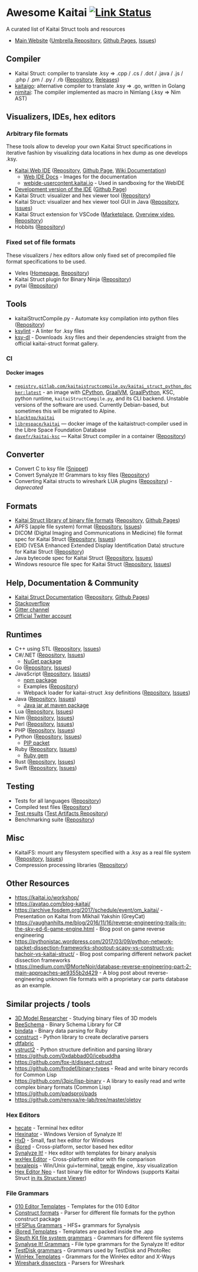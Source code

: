 # Awesome Kaitai [![Link Status](https://api.travis-ci.com/kaitai-io/awesome-kaitai.svg?branch=master)](https://app.travis-ci.com/github/kaitai-io/awesome-kaitai)

A curated list of Kaitai Struct tools and resources

- [Main Website](https://kaitai.io/) ([Umbrella Repository](https://github.com/kaitai-io/kaitai_struct), [Github Pages](https://github.com/kaitai-io/kaitai-io.github.io), [Issues](https://github.com/kaitai-io/kaitai_struct/issues))

## Compiler

- Kaitai Struct: compiler to translate .ksy => .cpp / .cs / .dot / .java / .js / .php / .pm / .py / .rb ([Repository](https://github.com/kaitai-io/kaitai_struct_compiler), [Releases](https://github.com/kaitai-io/kaitai_struct_compiler/releases))
- [kaitaigo](https://github.com/cugu/kaitaigo): alternative compiler to translate .ksy => .go, written in Golang
- [nimitai](https://github.com/sealmove/nimitai): The compiler implemented as macro in Nimlang (.ksy => Nim AST)

## Visualizers, IDEs, hex editors

### Arbitrary file formats

These tools allow to develop your own Kaitai Struct specifications in
iterative fashion by visualizing data locations in hex dump as one
develops .ksy.

- [Kaitai Web IDE](https://ide.kaitai.io/) ([Repository](https://github.com/kaitai-io/kaitai_struct_webide), [Github Page](https://github.com/kaitai-io/ide-kaitai-io.github.io), [Wiki Documentation](https://github.com/kaitai-io/kaitai_struct_webide/wiki/Features))
  - [Web IDE Docs](https://github.com/kaitai-io/kaitai_struct_webide_docs) - Images for the documentation
  - [webide-usercontent.kaitai.io](https://github.com/kaitai-io/webide-usercontent.kaitai.io) - Used in sandboxing for the WebIDE
- [Development version of the IDE](https://ide.kaitai.io/devel/) ([Github Page](https://github.com/kaitai-io/ide-devel-kaitai-io.github.io))
- Kaitai Struct: visualizer and hex viewer tool ([Repository](https://github.com/kaitai-io/kaitai_struct_visualizer))
- Kaitai Struct: visualizer and hex viewer tool GUI in Java ([Repository](https://github.com/kaitai-io/kaitai_struct_gui), [Issues](https://github.com/kaitai-io/kaitai_struct_gui/issues))
- Kaitai Struct extension for VSCode ([Marketplace](https://marketplace.visualstudio.com/items?itemName=fudgepops.kaitai-struct-vscode), [Overview video](https://www.youtube.com/watch?v=4c7UuZ33JYE), [Repository](https://github.com/fudgepop01/fudgedit))
- Hobbits ([Repository](https://github.com/Mahlet-Inc/hobbits))

### Fixed set of file formats

These visualizers / hex editors allow only fixed set of precompiled file
format specifications to be used.

- Veles ([Homepage](https://codisec.com/veles/), [Repository](https://github.com/codilime/veles))
- Kaitai Struct plugin for Binary Ninja ([Repository](https://github.com/Vector35/kaitai))
- pytai ([Repository](https://github.com/Dvd848/pytai))

## Tools

- kaitaiStructCompile.py - Automate ksy compilation into python files ([Repository](https://gitlab.com/kaitaiStructCompile.py/kaitaiStructCompile.py))
- [ksylint](https://github.com/kaitai-io/ksylint) - A linter for .ksy files
- [ksy-dl](https://github.com/tins2831/ksy-dl) - Downloads .ksy files and their dependencies straight from the official kaitai-struct format gallery.

### CI

#### Docker images

- [`registry.gitlab.com/kaitaistructcompile.py/kaitai_struct_python_docker:latest`](https://gitlab.com/kaitaiStructCompile.py/kaitai_struct_python_docker) - an image with [CPython](https://www.python.org/downloads/), [GraalVM](https://github.com/oracle/graal/releases), [GraalPython](https://github.com/oracle/graalpython), KSC, python runtime, `kaitaiStructCompile.py`, and its CLI backend. Unstable versions of the software are used. Currently Debian-based, but sometimes this will be migrated to Alpine.
- [`blacktop/kaitai`](https://hub.docker.com/r/blacktop/kaitai/)
- [`librespace/kaitai`](https://hub.docker.com/r/librespace/kaitai) — docker image of the kaitaistruct-compiler used in the Libre Space Foundation Database
- [`davefr/kaitai-ksc`](https://hub.docker.com/r/davefr/kaitai-ksc) — Kaitai Struct compiler in a container ([Repository](https://github.com/anonymousatc/kaitai-ksc))

## Converter

- Convert C to ksy file ([Snippet](https://gist.github.com/GreyCat/9dba530b0d2cb8ccec4e1d6e90a0b565))
- Convert Synalyze It! Grammars to ksy files ([Repository](https://gitlab.com/KOLANICH/synalysis2kaitai))
- Converting Kaitai structs to wireshark LUA plugins ([Repository](https://github.com/joushx/kaitai-to-wireshark)) - *deprecated*

## Formats

- [Kaitai Struct library of binary file formats](https://formats.kaitai.io/) ([Repository](https://github.com/kaitai-io/kaitai_struct_formats), [Github Pages](https://github.com/kaitai-io/formats-kaitai-io.github.io))
- APFS (apple file system) format ([Repository](https://github.com/cugu/apfs.ksy), [Issues](https://github.com/cugu/apfs.ksy/issues))
- DICOM (Digital Imaging and Communications in Medicine) file format spec for Kaitai Struct ([Repository](https://github.com/kaitai-io/dicom.ksy), [Issues](https://github.com/kaitai-io/dicom.ksy/issues))
- EDID (VESA Enhanced Extended Display Identification Data) structure for Kaitai Struct ([Repository](https://github.com/kaitai-io/edid.ksy))
- Java bytecode spec for Kaitai Struct ([Repository](https://github.com/kaitai-io/java_bytecode.ksy), [Issues](https://github.com/kaitai-io/java_bytecode.ksy/issues))
- Windows resource file spec for Kaitai Struct ([Repository](https://github.com/kaitai-io/windows_resource_file.ksy), [Issues](https://github.com/kaitai-io/windows_resource_file.ksy/issues))

## Help, Documentation & Community

- [Kaitai Struct Documentation](https://doc.kaitai.io/) ([Repository](https://github.com/kaitai-io/kaitai_struct_doc), [Github Pages](https://github.com/kaitai-io/doc-kaitai-io.github.io))
- [Stackoverflow](https://stackoverflow.com/questions/tagged/kaitai-struct)
- [Gitter channel](https://gitter.im/kaitai_struct/Lobby)
- [Official Twitter account](https://twitter.com/kaitai_io)

## Runtimes

- C++ using STL ([Repository](https://github.com/kaitai-io/kaitai_struct_cpp_stl_runtime), [Issues](https://github.com/kaitai-io/kaitai_struct_cpp_stl_runtime/issues))
- C#/.NET ([Repository](https://github.com/kaitai-io/kaitai_struct_csharp_runtime), [Issues](https://github.com/kaitai-io/kaitai_struct_csharp_runtime/issues))
  - [NuGet package](https://www.nuget.org/packages/KaitaiStruct.Runtime.CSharp/)
- Go ([Repository](https://github.com/kaitai-io/kaitai_struct_go_runtime), [Issues](https://github.com/kaitai-io/kaitai_struct_go_runtime/issues))
- JavaScript ([Repository](https://github.com/kaitai-io/kaitai_struct_javascript_runtime), [Issues](https://github.com/kaitai-io/kaitai_struct_javascript_runtime/issues))
  - [npm package](https://www.npmjs.com/package/kaitai-struct)
  - Examples ([Repository](https://github.com/kaitai-io/kaitai_struct_examples))
  - Webpack loader for kaitai-struct .ksy definitions ([Repository](https://github.com/kaitai-io/kaitai_struct_loader), [Issues](https://github.com/kaitai-io/kaitai_struct_loader/issues))
- Java ([Repository](https://github.com/kaitai-io/kaitai_struct_java_runtime), [Issues](https://github.com/kaitai-io/kaitai_struct_java_runtime/issues))
  - [Java jar at maven package](https://search.maven.org/artifact/io.kaitai/kaitai-struct-runtime)
- Lua ([Repository](https://github.com/kaitai-io/kaitai_struct_lua_runtime), [Issues](https://github.com/kaitai-io/kaitai_struct_lua_runtime/issues))
- Nim ([Repository](https://github.com/kaitai-io/kaitai_struct_nim_runtime), [Issues](https://github.com/kaitai-io/kaitai_struct_nim_runtime/issues))
- Perl ([Repository](https://github.com/kaitai-io/kaitai_struct_perl_runtime), [Issues](https://github.com/kaitai-io/kaitai_struct_perl_runtime/issues))
- PHP ([Repository](https://github.com/kaitai-io/kaitai_struct_php_runtime), [Issues](https://github.com/kaitai-io/kaitai_struct_php_runtime/issues))
- Python ([Repository](https://github.com/kaitai-io/kaitai_struct_python_runtime), [Issues](https://github.com/kaitai-io/kaitai_struct_python_runtime/issues))
  - [PIP packet](https://pypi.org/project/kaitaistruct/)
- Ruby ([Repository](https://github.com/kaitai-io/kaitai_struct_ruby_runtime), [Issues](https://github.com/kaitai-io/kaitai_struct_ruby_runtime/issues))
  - [Ruby gem](https://rubygems.org/gems/kaitai-struct)
- Rust ([Repository](https://github.com/kaitai-io/kaitai_struct_rust_runtime), [Issues](https://github.com/kaitai-io/kaitai_struct_rust_runtime/issues))
- Swift ([Repository](https://github.com/kaitai-io/kaitai_struct_swift_runtime), [Issues](https://github.com/kaitai-io/kaitai_struct_swift_runtime/issues))

## Testing

- Tests for all languages ([Repository](https://github.com/kaitai-io/kaitai_struct_tests))
- Compiled test files ([Repository](https://github.com/kaitai-io/ci_targets))
- [Test results](https://ci.kaitai.io/) ([Test Artifacts Repository](https://github.com/kaitai-io/ci_artifacts))
- Benchmarking suite ([Repository](https://github.com/kaitai-io/kaitai_struct_benchmarks))

## Misc

- KaitaiFS: mount any filesystem specified with a .ksy as a real file system ([Repository](https://github.com/kaitai-io/kaitai_fs), [Issues](https://github.com/kaitai-io/kaitai_fs/issues))
- Compression processing libraries ([Repository](https://github.com/kaitai-io/kaitai_compress))

## Other Resources

- https://kaitai.io/workshop/
- https://avatao.com/blog-kaitai/
- https://archive.fosdem.org/2017/schedule/event/om_kaitai/ - Presentation on Kaitai from Mikhail Yakshin (GreyCat)
- https://vaughanhilts.me/blog/2016/11/16/reverse-engineering-trails-in-the-sky-ed-6-game-engine.html  - Blog post on game reverse engineering
- https://pythonistac.wordpress.com/2017/03/09/python-network-packet-dissection-frameworks-shootout-scapy-vs-construct-vs-hachoir-vs-kaitai-struct/ - Blog post comparing different network packet dissection frameworks
- https://medium.com/@MorteNoir/database-reverse-engineering-part-2-main-approaches-ae9355b2d429 - A blog post about reverse-engineering unknown file formats with a proprietary car parts database as an example.

## Similar projects / tools

- [3D Model Researcher](http://mr.game-viewer.org/) - Studying binary files of 3D models
- [BeeSchema](https://github.com/Michael-Kelley/BeeSchema) - Binary Schema Library for C#
- [bindata](https://github.com/dmendel/bindata) - Binary data parsing for Ruby
- [construct](https://github.com/construct/construct) - Python library to create declarative parsers
- [dtfabric](https://github.com/libyal/dtfabric)
- [vstruct2](https://github.com/vivisect/vstruct2) - Python structure definition and parsing library
- https://github.com/0xdabbad00/icebuddha
- https://github.com/fox-it/dissect.cstruct
- https://github.com/frodef/binary-types - Read and write binary records for Common Lisp
- https://github.com/j3pic/lisp-binary - A library to easily read and write complex binary formats (Common Lisp)
- https://github.com/padsproj/pads
- https://github.com/renyxa/re-lab/tree/master/oletoy

### Hex Editors

- [hecate](https://github.com/evanmiller/hecate) - Terminal hex editor
- [Hexinator](https://hexinator.com/) - Windows Version of Synalyze It!
- [HxD](https://mh-nexus.de/de/hxd/) - Small, fast hex editor for Windows
- [iBored](https://apps.tempel.org/iBored/) - Cross-platform, sector based hex editor
- [Synalyze It!](https://www.synalysis.net/) - Hex editor with templates for binary analysis
- [wxHex Editor](https://www.wxhexeditor.org/) - Cross-platform editor with file comparison
- [hexalepis](https://github.com/sealmove/hexalepis) - Win/Unix gui+terminal, [tweak](https://www.chiark.greenend.org.uk/~sgtatham/tweak/btree.html) engine, .ksy visualization
- [Hex Editor Neo](https://www.hhdsoftware.com/hex-editor) - fast binary file editor for Windows (supports Kaitai Struct [in its Structure Viewer](https://hhdsoftwaredocs.online/hex/definitive-guide/structure-viewer/kaitai.html))

### File Grammars

- [010 Editor Templates](https://www.sweetscape.com/010editor/templates/) - Templates for the 010 Editor
- [Construct formats](https://github.com/construct/construct/tree/master/deprecated_gallery) - Parser for different file formats for the python construct package
- [HFSPlus Grammars](https://github.com/mac4n6/HFSPlus_Resources/tree/master/HFSPlus_Grammars) - HFS+ grammars for Synalysis
- [iBored Templates](https://apps.tempel.org/iBored/#:~:text=fix%20them%20ASAP.%29-,Templates,-Some%20data%20is) - Templates are packed inside the .app
- [Sleuth Kit file system grammars](https://github.com/sleuthkit/sleuthkit/tree/develop/tsk/fs) - Grammars for different file systems
- [Synalyse It! Grammars](https://www.synalysis.net/formats.xml) - File type grammars for the Synalyze It! editor
- [TestDisk grammars](https://github.com/cgsecurity/testdisk/tree/master/src) - Grammars used by TestDisk and PhotoRec
- [WinHex Templates](https://www.x-ways.net/winhex/templates/) - Grammars for the WinHex editor and X-Ways
- [Wireshark dissectors](https://github.com/wireshark/wireshark/tree/master/epan/dissectors) - Parsers for Wireshark
